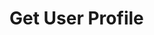 # Get User Profile

<api-endpoint openapi-path="../openapi.json" endpoint="/user/profile" method="get"/>
